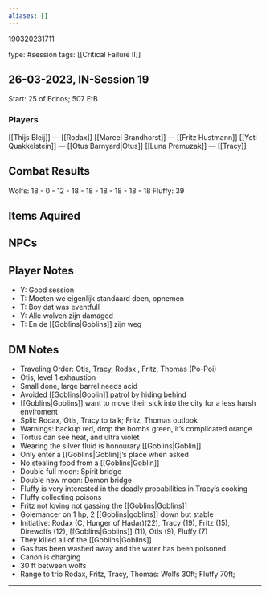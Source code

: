 ```yaml
---
aliases: []
---
```


190320231711

type: #session
tags: [[Critical Failure II]]
## 26-03-2023, IN-Session 19
Start: 25 of Ednos; 507 EtB

### Players
[[Thijs Bleij]]  — [[Rodax]]
[[Marcel Brandhorst]] — [[Fritz Hustmann]]
[[Yeti Quakkelstein]]   — [[Otus Barnyard|Otus]]
[[Luna Premuzak]]   — [[Tracy]]
## Combat Results
Wolfs: 18
	- 0
	- 12
	- 18
	- 18
	- 18
	- 18
	- 18
	- 18
Fluffy: 39
## Items Aquired

## NPCs

## Player Notes
- Y: Good session
- T: Moeten we eigenlijk standaard doen, opnemen
- T: Boy dat was eventfull
- Y: Alle wolven zijn damaged
- T: En de [[Goblins|Goblins]] zijn weg

## DM Notes
- Traveling Order: Otis, Tracy, Rodax , Fritz, Thomas (Po-Poi)
- Otis, level 1 exhaustion
- Small done, large barrel needs acid
- Avoided [[Goblins|Goblin]] patrol by hiding behind
- [[Goblins|Goblins]] want to move their sick into the city for a less harsh enviroment
- Split: Rodax, Otis, Tracy to talk; Fritz, Thomas outlook
- Warnings: backup red, drop the bombs green, it’s complicated orange
- Tortus can see heat, and ultra violet
- Wearing the silver fluid is honourary [[Goblins|Goblin]]
- Only enter a [[Goblins|Goblin]]’s place when asked
- No stealing food from a [[Goblins|Goblin]]
- Double full moon: Spirit bridge
- Double new moon: Demon bridge
- Fluffy is very interested in the deadly probabilities in Tracy’s cooking
- Fluffy collecting poisons
- Fritz not loving not gassing the [[Goblins|Goblins]]
- Golemancer on 1 hp, 2 [[Goblins|goblins]] down but stable
- Initiative: Rodax (C, Hunger of Hadar)(22), Tracy (19), Fritz (15), Direwolfs (12), [[Goblins|Goblins]] (11), Otis (9), Fluffy (7)
- They killed all of the [[Goblins|Goblins]]
- Gas has been washed away and the water has been poisoned
- Canon is charging
- 30 ft between wolfs
- Range to trio Rodax, Fritz, Tracy, Thomas: Wolfs 30ft; Fluffy 70ft;


---
